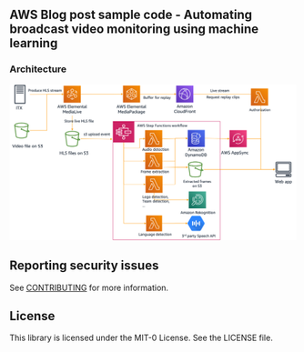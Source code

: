 ## AWS Blog post sample code - Automating broadcast video monitoring using machine learning
### Architecture

![./img/architecture.png](./img/architecture.png)


## Reporting security issues

See [CONTRIBUTING](CONTRIBUTING.md#security-issue-notifications) for more information.

## License

This library is licensed under the MIT-0 License. See the LICENSE file.

